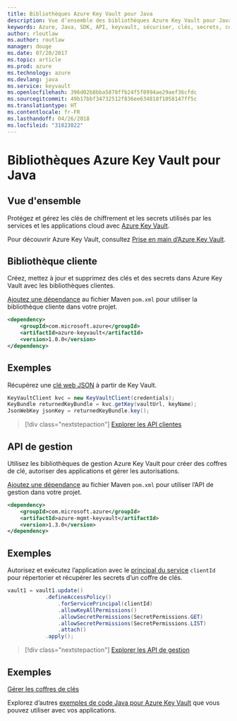 ```yaml
---
title: Bibliothèques Azure Key Vault pour Java
description: Vue d’ensemble des bibliothèques Azure Key Vault pour Java
keywords: Azure, Java, SDK, API, keyvault, sécuriser, clés, secrets, coffre
author: rloutlaw
ms.author: routlaw
manager: douge
ms.date: 07/20/2017
ms.topic: article
ms.prod: azure
ms.technology: azure
ms.devlang: java
ms.service: keyvault
ms.openlocfilehash: 396d02b8bba5878ffb24f5f8994ae29aef36cfdc
ms.sourcegitcommit: 49b17bbf34732512f836ee634818f1058147ff5c
ms.translationtype: HT
ms.contentlocale: fr-FR
ms.lasthandoff: 04/26/2018
ms.locfileid: "31823822"
---
```

# <a name="azure-key-vault-libraries-for-java"></a>Bibliothèques Azure Key Vault pour Java

## <a name="overview"></a>Vue d'ensemble

Protégez et gérez les clés de chiffrement et les secrets utilisés par les services et les applications cloud avec [Azure Key Vault](/azure/key-vault/).

Pour découvrir Azure Key Vault, consultez [Prise en main d’Azure Key Vault](/azure/key-vault/key-vault-get-started).

## <a name="client-library"></a>Bibliothèque cliente

Créez, mettez à jour et supprimez des clés et des secrets dans Azure Key Vault avec les bibliothèques clientes.

[Ajoutez une dépendance](https://maven.apache.org/guides/getting-started/index.html#How_do_I_use_external_dependencies) au fichier Maven `pom.xml` pour utiliser la bibliothèque cliente dans votre projet.  

```XML
<dependency>
    <groupId>com.microsoft.azure</groupId>
    <artifactId>azure-keyvault</artifactId>
    <version>1.0.0</version>
</dependency>
```   

## <a name="example"></a>Exemples

Récupérez une [clé web JSON](https://tools.ietf.org/html/draft-ietf-jose-json-web-key-18) à partir de Key Vault.

```java
KeyVaultClient kvc = new KeyVaultClient(credentials);
KeyBundle returnedKeyBundle = kvc.getKey(vaultUrl, keyName);
JsonWebKey jsonKey = returnedKeyBundle.key();
```

> [!div class="nextstepaction"]
> [Explorer les API clientes](/java/api/overview/azure/keyvault/client)


## <a name="management-api"></a>API de gestion

Utilisez les bibliothèques de gestion Azure Key Vault pour créer des coffres de clé, autoriser des applications et gérer les autorisations. 

[Ajoutez une dépendance](https://maven.apache.org/guides/getting-started/index.html#How_do_I_use_external_dependencies) au fichier Maven `pom.xml` pour utiliser l’API de gestion dans votre projet.  

```XML
<dependency>
    <groupId>com.microsoft.azure</groupId>
    <artifactId>azure-mgmt-keyvault</artifactId>
    <version>1.3.0</version>
</dependency>
```

## <a name="example"></a>Exemples

Autorisez et exécutez l’application avec le [principal du service](/azure/azure-resource-manager/resource-group-create-service-principal-portal) `clientId` pour répertorier et récupérer les secrets d’un coffre de clés. 

```java
vault1 = vault1.update()
            .defineAccessPolicy()
                .forServicePrincipal(clientId)
                .allowKeyAllPermissions()
                .allowSecretPermissions(SecretPermissions.GET)
                .allowSecretPermissions(SecretPermissions.LIST)
                .attach()
            .apply();
```

> [!div class="nextstepaction"]
> [Explorer les API de gestion](/java/api/overview/azure/keyvault/management)


## <a name="samples"></a>Exemples

[Gérer les coffres de clés][1]   

[1]: https://github.com/Azure-Samples/key-vault-java-manage-key-vaults

Explorez d’autres [exemples de code Java pour Azure Key Vault](https://azure.microsoft.com/resources/samples/?platform=java&term=key+vault) que vous pouvez utiliser avec vos applications.
